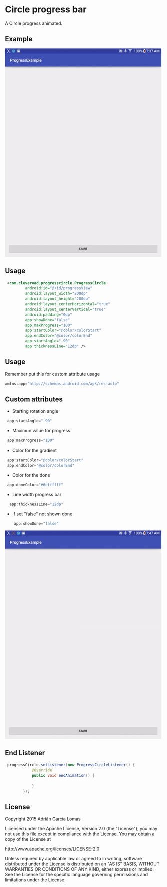 # Circle progress bar

A Circle progress animated.<br>
## Example

![screenshot](./images/WithDone.gif "Sample")

## Usage
``` xml
 <com.cleveroad.progresscircle.ProgressCircle
         android:id="@+id/progressView"
         android:layout_width="200dp"
         android:layout_height="200dp"
         android:layout_centerHorizontal="true"
         android:layout_centerVertical="true"
         android:padding="0dp"
         app:showDone="false"
         app:maxProgress="100"
         app:startColor="@color/colorStart"
         app:endColor="@color/colorEnd"
         app:startAngle="-90"
         app:thicknessLine="12dp" />
```
## Usage
Remember put this for custom attribute usage

``` java
xmlns:app="http://schemas.android.com/apk/res-auto"
```

Custom attributes
------------
* Starting rotation angle

``` java
 app:startAngle="-90"

```
* Maximun value for progress

``` java
 app:maxProgress="100"
```
* Color for the gradient

``` java
 app:startColor="@color/colorStart"
 app:endColor="@color/colorEnd"
```
* Color for the done

``` java
 app:doneColor="#6effffff"
```
* Line width progress bar

``` java
  app:thicknessLine="12dp"
```
* If set "false" not shown done

``` java
    app:showDone="false"
```
![screenshot](./images/NowithDone.gif "Sample")

End Listener
------------
``` java
 progressCircle.setListener(new ProgressCircleListener() {
            @Override
            public void endAnimation() {
                
            }
        });

```
License
-------

Copyright 2015 Adrián García Lomas

Licensed under the Apache License, Version 2.0 (the "License");
you may not use this file except in compliance with the License.
You may obtain a copy of the License at

http://www.apache.org/licenses/LICENSE-2.0

Unless required by applicable law or agreed to in writing, software
distributed under the License is distributed on an "AS IS" BASIS,
WITHOUT WARRANTIES OR CONDITIONS OF ANY KIND, either express or implied.
See the License for the specific language governing permissions and
limitations under the License.

